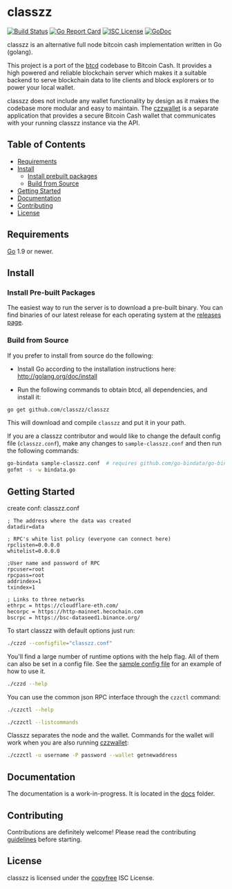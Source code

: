 classzz
====
[![Build Status](https://travis-ci.org/bourbaki-czz/classzz.png?branch=master)](https://travis-ci.org/bourbaki-czz/classzz)
[![Go Report Card](https://goreportcard.com/badge/github.com/classzz/classzz)](https://goreportcard.com/report/github.com/classzz/classzz)
[![ISC License](http://img.shields.io/badge/license-ISC-blue.svg)](http://copyfree.org)
[![GoDoc](https://img.shields.io/badge/godoc-reference-blue.svg)](http://godoc.org/github.com/classzz/classzz)

classzz is an alternative full node bitcoin cash implementation written in Go (golang).

This project is a port of the [btcd](https://github.com/btcsuite/btcd) codebase to Bitcoin Cash. It provides a high powered
and reliable blockchain server which makes it a suitable backend to serve blockchain data to lite clients and block explorers
or to power your local wallet.

classzz does not include any wallet functionality by design as it makes the codebase more modular and easy to maintain. 
The [czzwallet](https://github.com/classzz/czzwallet) is a separate application that provides a secure Bitcoin Cash wallet 
that communicates with your running classzz instance via the API.

## Table of Contents

- [Requirements](#requirements)
- [Install](#install)
  - [Install prebuilt packages](#install-pre-built-packages)
  - [Build from Source](#build-from-source)
- [Getting Started](#getting-started)
- [Documentation](#documentation)
- [Contributing](#contributing)
- [License](#license)

## Requirements

[Go](http://golang.org) 1.9 or newer.

## Install

### Install Pre-built Packages

The easiest way to run the server is to download a pre-built binary. You can find binaries of our latest release for each operating system at the [releases page](https://github.com/classzz/classzz/releases).

### Build from Source

If you prefer to install from source do the following:

- Install Go according to the installation instructions here:
  http://golang.org/doc/install

- Run the following commands to obtain btcd, all dependencies, and install it:

```bash
go get github.com/classzz/classzz
```

This will download and compile `classzz` and put it in your path.

If you are a classzz contributor and would like to change the default config file (`classzz.conf`), make any changes to `sample-classzz.conf` and then run the following commands:

```bash
go-bindata sample-classzz.conf  # requires github.com/go-bindata/go-bindata/
gofmt -s -w bindata.go
```

## Getting Started

create conf: classzz.conf
```
; The address where the data was created
datadir=data

; RPC's white list policy (everyone can connect here)
rpclisten=0.0.0.0
whitelist=0.0.0.0

;User name and password of RPC
rpcuser=root
rpcpass=root
addrindex=1
txindex=1

; Links to three networks
ethrpc = https://cloudflare-eth.com/
hecorpc = https://http-mainnet.hecochain.com
bscrpc = https://bsc-dataseed1.binance.org/
```

To start classzz with default options just run:

```bash
./czzd --configfile="classzz.conf"
```

You'll find a large number of runtime options with the help flag. All of them can also be set in a config file.
See the [sample config file](https://github.com/classzz/classzz/blob/master/sample-classzz.conf) for an example of how to use it.

```bash
./czzd --help
```

You can use the common json RPC interface through the `czzctl` command:

```bash
./czzctl --help

./czzctl --listcommands
```

Classzz separates the node and the wallet. Commands for the wallet will work when you are also running
[czzwallet](https://github.com/classzz/czzwallet):

```bash
./czzctl -u username -P password --wallet getnewaddress
```

## Documentation

The documentation is a work-in-progress.  It is located in the [docs](https://github.com/classzz/classzz/tree/master/docs) folder.

## Contributing

Contributions are definitely welcome! Please read the contributing [guidelines](https://github.com/classzz/classzz/blob/master/docs/code_contribution_guidelines.md) before starting.


## License

classzz is licensed under the [copyfree](http://copyfree.org) ISC License.
